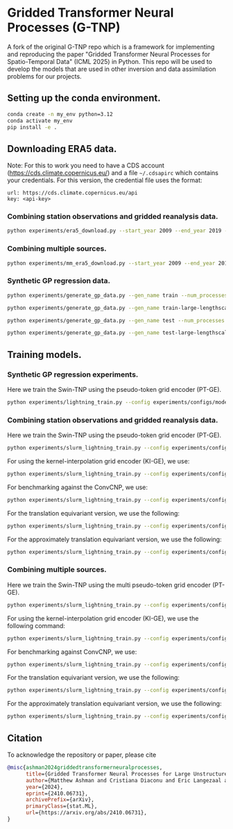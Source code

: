 # Gridded Transformer Neural Processes (G-TNP)

A fork of the original G-TNP repo which is a framework for implementing and reproducing the paper "Gridded Transformer Neural Processes for Spatio-Temporal Data" (ICML 2025) in Python. This repo will be used to develop the models that are used in other inversion and data assimilation problems for our projects.

## Setting up the conda environment.
```bash
conda create -n my_env python=3.12
conda activate my_env
pip install -e .
```

## Downloading ERA5 data.
Note: For this to work you need to have a CDS account (https://cds.climate.copernicus.eu/) and a file ```~/.cdsapirc``` which contains your credentials.
For this version, the credential file uses the format:

```
url: https://cds.climate.copernicus.eu/api
key: <api-key>
```

### Combining station observations and gridded reanalysis data.
```bash
python experiments/era5_download.py --start_year 2009 --end_year 2019 --num_processes 4
```
### Combining multiple sources.
```bash
python experiments/mm_era5_download.py --start_year 2009 --end_year 2019 --num_processes 4
```

### Synthetic GP regression data.
```bash
python experiments/generate_gp_data.py --gen_name train --num_processes 4 --config experiments/configs/generators/pregenerate-gp.yml

python experiments/generate_gp_data.py --gen_name train-large-lengthscale --num_processes 4 --config experiments/configs/generators/pregenerate-gp.yml

python experiments/generate_gp_data.py --gen_name test --num_processes 4 --config experiments/configs/generators/pregenerate-gp.yml

python experiments/generate_gp_data.py --gen_name test-large-lengthscale --num_processes 4 --config experiments/configs/generators/pregenerate-gp.yml
```

## Training models.

### Synthetic GP regression experiments.
Here we train the Swin-TNP using the pseudo-token grid encoder (PT-GE).
```bash
python experiments/lightning_train.py --config experiments/configs/models/gp/swintnp.yml experiments/configs/models/grid_encoders/pt-ge.yml experiments/configs/models/grid_decoders/mhca-gd.yml experiments/configs/generators/gp.yml
```

### Combining station observations and gridded reanalysis data.
Here we train the Swin-TNP using the pseudo-token grid encoder (PT-GE).
```bash
python experiments/slurm_lightning_train.py --config experiments/configs/models/ootg-swintnp.yml experiments/configs/models/grid_encoders/ootg-pt-ge.yml experiments/configs/models/grid_decoders/mhca-gd.yml experiments/configs/generators/ootg-era5.yml experiments/configs/data/era5-nc-files.yml
```

For using the kernel-interpolation grid encoder (KI-GE), we use:
```bash
python experiments/slurm_lightning_train.py --config experiments/configs/models/ootg-swintnp.yml experiments/configs/models/grid_encoders/ootg-setconv-ge.yml experiments/configs/models/grid_decoders/mhca-gd.yml experiments/configs/generators/ootg-era5.yml experiments/configs/data/era5-nc-files.yml
```

For benchmarking against the ConvCNP, we use:
```bash
python experiments/slurm_lightning_train.py --config experiments/configs/models/ootg-convcnp.yml experiments/configs/models/cnns/unet.yml experiments/configs/generators/ootg-era5.yml experiments/configs/data/era5-nc-files.yml
```

For the translation equivariant version, we use the following:
```bash
python experiments/slurm_lightning_train.py --config experiments/configs/models/ootg-swintetnp.yml experiments/configs/models/grid_encoders/ootg-pt-te-ge.yml experiments/configs/models/grid_decoders/temhca-gd.yml experiments/configs/generators/ootg-era5.yml experiments/configs/data/era5-nc-files.yml
```

For the approximately translation equivariant version, we use the following:
```bash
python experiments/slurm_lightning_train.py --config experiments/configs/models/ootg-swinatetnp.yml experiments/configs/models/grid_encoders/ootg-pt-te-ge.yml experiments/configs/models/grid_decoders/temhca-gd.yml experiments/configs/generators/ootg-era5.yml experiments/configs/data/era5-nc-files.yml
```

### Combining multiple sources.
Here we train the Swin-TNP using the multi pseudo-token grid encoder (PT-GE).
```bash
python experiments/slurm_lightning_train.py --config experiments/configs/models/mm-swintnp.yml experiments/configs/models/grid_encoders/pt-ge-tt.yml experiments/configs/models/grid_decoders/mhca-gd.yml experiments/configs/generators/mm-era5.yml experiments/configs/data/mm-era5-nc-files.yml
```

For using the kernel-interpolation grid encoder (KI-GE), we use the following command:
```bash
python experiments/slurm_lightning_train.py --config experiments/configs/models/mm-swintnp.yml experiments/configs/models/grid_encoders/setconv-ge-tt.yml experiments/configs/models/grid_decoders/mhca-gd.yml experiments/configs/generators/mm-era5.yml experiments/configs/data/mm-era5-nc-files.yml
```

For benchmarking against ConvCNP, we use:
```bash
python experiments/slurm_lightning_train.py --config experiments/configs/models/mm-convcnp.yml experiments/configs/models/cnns/unet.yml experiments/configs/generators/mm-era5.yml experiments/configs/data/mm-era5-nc-files.yml
```

For the translation equivariant version, we use the following:
```bash
python experiments/slurm_lightning_train.py --config experiments/configs/models/mm-swintetnp.yml experiments/configs/models/grid_encoders/pt-te-ge-tt.yml experiments/configs/models/grid_decoders/temhca-gd.yml experiments/configs/generators/mm-era5.yml experiments/configs/data/mm-era5-nc-files.yml
```

For the approximately translation equivariant version, we use the following:
```bash
python experiments/slurm_lightning_train.py --config experiments/configs/models/mm-swinatetnp.yml experiments/configs/models/grid_encoders/pt-te-ge-tt.yml experiments/configs/models/grid_decoders/temhca-gd.yml experiments/configs/generators/mm-era5.yml experiments/configs/data/mm-era5-nc-files.yml
```

## Citation
To acknowledge the repository or paper, please cite

```bibtex
@misc{ashman2024griddedtransformerneuralprocesses,
      title={Gridded Transformer Neural Processes for Large Unstructured Spatio-Temporal Data},
      author={Matthew Ashman and Cristiana Diaconu and Eric Langezaal and Adrian Weller and Richard E. Turner},
      year={2024},
      eprint={2410.06731},
      archivePrefix={arXiv},
      primaryClass={stat.ML},
      url={https://arxiv.org/abs/2410.06731},
}
